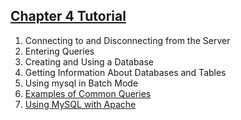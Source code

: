 ## [Chapter 4 Tutorial](http://dev.mysql.com/doc/refman/5.7/en/tutorial.html)

1. Connecting to and Disconnecting from the Server
2. Entering Queries
3. Creating and Using a Database
4. Getting Information About Databases and Tables
5. Using mysql in Batch Mode
6. [Examples of Common Queries](./6.README.md)
7. [Using MySQL with Apache](./7/README.md)
